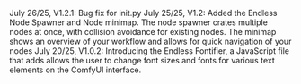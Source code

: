July 26/25, V1.2.1: Bug fix for init.py
July 25/25, V1.2: Added the Endless Node Spawner and Node minimap.  The node spawner crates multiple nodes at once, with collision avoidance for existing nodes.  The minimap shows an overview of your workflow and allows for quick navigation of your nodes
July 20/25, V1.0.2: Introducing the  Endless Fontifier, a JavaScript file that adds allows the user to change font sizes and fonts for various text elements on the ComfyUI interface.
